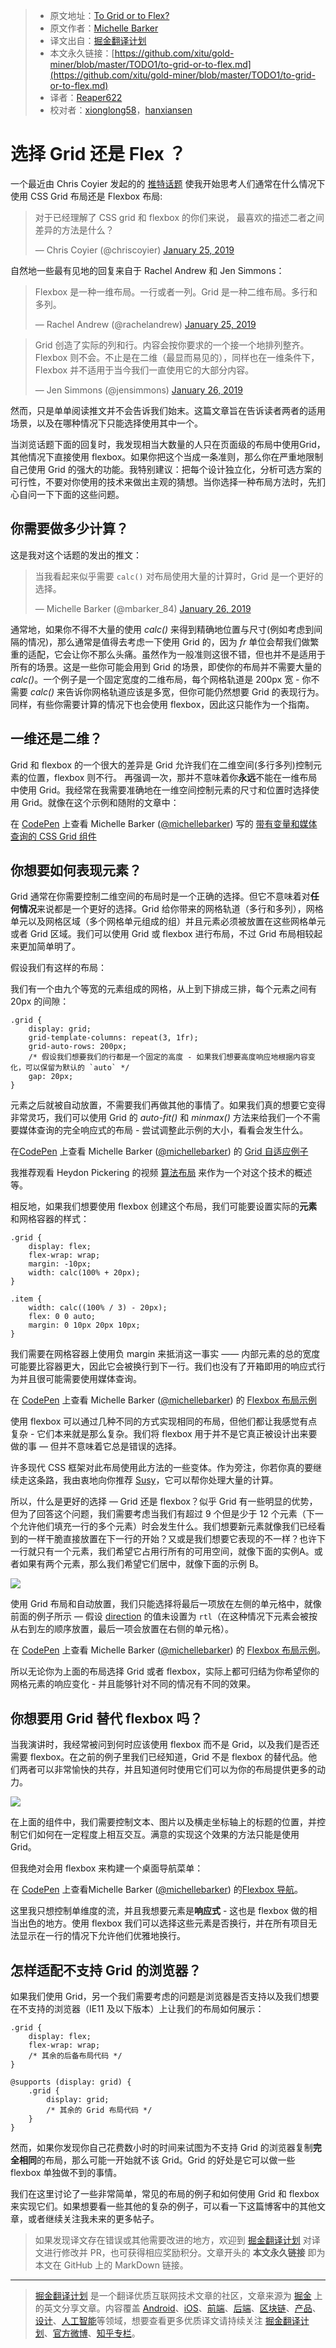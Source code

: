 > * 原文地址：[To Grid or to Flex?](https://css-irl.info/to-grid-or-to-flex/)
> * 原文作者：[Michelle Barker](https://twitter.com/mbarker_84)
> * 译文出自：[掘金翻译计划](https://github.com/xitu/gold-miner)
> * 本文永久链接：[https://github.com/xitu/gold-miner/blob/master/TODO1/to-grid-or-to-flex.md](https://github.com/xitu/gold-miner/blob/master/TODO1/to-grid-or-to-flex.md)
> * 译者：[Reaper622](https://github.com/Reaper622)
> * 校对者：[xionglong58](https://github.com/xionglong58)，[hanxiansen](https://github.com/hanxiansen)

# 选择 Grid 还是 Flex ？

一个最近由 Chris Coyier 发起的的 [推特话题](https://twitter.com/chriscoyier/status/1088827201468813312) 使我开始思考人们通常在什么情况下使用 CSS Grid 布局还是 Flexbox 布局:

> 对于已经理解了 CSS grid 和 flexbox 的你们来说， 最喜欢的描述二者之间差异的方法是什么？
> 
> — Chris Coyier (@chriscoyier) [January 25, 2019](https://twitter.com/chriscoyier/status/1088827201468813312?ref_src=twsrc%5Etfw)

自然地一些最有见地的回复来自于  Rachel Andrew 和 Jen Simmons：

> Flexbox 是一种一维布局。一行或者一列。Grid 是一种二维布局。多行和多列。
> 
> — Rachel Andrew (@rachelandrew) [January 25, 2019](https://twitter.com/rachelandrew/status/1088827732874747910?ref_src=twsrc%5Etfw)

> Grid 创造了实际的列和行。内容会按你要求的一个接一个地排列整齐。Flexbox 则不会。不止是在二维（最显而易见的），同样也在一维条件下，Flexbox 并不适用于当今我们一直使用它的大部分内容。
> 
> — Jen Simmons (@jensimmons) [January 26, 2019](https://twitter.com/jensimmons/status/1089181330133450752?ref_src=twsrc%5Etfw)

然而，只是单单阅读推文并不会告诉我们始末。这篇文章旨在告诉读者两者的适用场景，以及在哪种情况下只能选择使用其中一个。

当浏览话题下面的回复时，我发现相当大数量的人只在页面级的布局中使用Grid，其他情况下直接使用 flexbox。如果你把这个当成一条准则，那么你在严重地限制自己使用 Grid 的强大的功能。我特别建议：把每个设计独立化，分析可选方案的可行性，不要对你使用的技术来做出主观的猜想。当你选择一种布局方法时，先扪心自问一下下面的这些问题。

## 你需要做多少计算？

这是我对这个话题的发出的推文：

> 当我看起来似乎需要 `calc()` 对布局使用大量的计算时，Grid 是一个更好的选择。
> 
> — Michelle Barker (@mbarker_84) [January 26, 2019](https://twitter.com/mbarker_84/status/1089182216020742144?ref_src=twsrc%5Etfw)

通常地，如果你不得不大量的使用 _calc()_ 来得到精确地位置与尺寸(例如考虑到间隔的情况)，那么通常是值得去考虑一下使用 Grid 的，因为 _fr_ 单位会帮我们做繁重的适配，它会让你不那么头痛。虽然作为一般准则这很不错，但也并不是适用于所有的场景。这是一些你可能会用到 Grid 的场景，即使你的布局并不需要大量的 _calc()_。一个例子是一个固定宽度的二维布局，每个网格轨道是 200px 宽 - 你不需要 _calc()_ 来告诉你网格轨道应该是多宽，但你可能仍然想要 Grid 的表现行为。同样，有些你需要计算的情况下也会使用 flexbox，因此这只能作为一个指南。

## 一维还是二维？

Grid 和 flexbox 的一个很大的差异是 Grid 允许我们在二维空间(多行多列)控制元素的位置，flexbox 则不行。 再强调一次，那并不意味着你**永远**不能在一维布局中使用 Grid。我经常在我需要准确地在一维空间控制元素的尺寸和位置时选择使用 Grid。就像在这个示例和随附的文章中：

在 [CodePen](https://codepen.io) 上查看 Michelle Barker ([@michellebarker](https://codepen.io/michellebarker)) 写的 [带有变量和媒体查询的 CSS Grid 组件](https://codepen.io/michellebarker/pen/XBPMZZ/)

## 你想要如何表现元素？

Grid 通常在你需要控制二维空间的布局时是一个正确的选择。但它不意味着对**任何情况**来说都是一个更好的选择。Grid 给你带来的网格轨道（多行和多列），网格单元以及网格区域（多个网格单元组成的组）并且元素必须被放置在这些网格单元或者 Grid 区域。我们可以使用 Grid 或 flexbox 进行布局，不过 Grid 布局相较起来更加简单明了。

假设我们有这样的布局：

我们有一个由九个等宽的元素组成的网格，从上到下排成三排，每个元素之间有 20px 的间隙：

```
.grid {
	display: grid;
	grid-template-columns: repeat(3, 1fr);
	grid-auto-rows: 200px;
	/* 假设我们想要我们的行都是一个固定的高度 - 如果我们想要高度响应地根据内容变化，可以保留为默认的 `auto` */
	gap: 20px;
}
```

元素之后就被自动放置，不需要我们再做其他的事情了。如果我们真的想要它变得非常灵巧，我们可以使用 Grid 的 _auto-fit()_ 和 _minmax()_ 方法来给我们一个不需要媒体查询的完全响应式的布局 - 尝试调整此示例的大小，看看会发生什么。

在[CodePen](https://codepen.io) 上查看 Michelle Barker ([@michellebarker](https://codepen.io/michellebarker)) 的 [Grid 自适应例子](https://codepen.io/michellebarker/pen/bzvGaE/)

我推荐观看 Heydon Pickering 的视频 [算法布局](https://www.youtube.com/watch?v=qOUtkN6M52M) 来作为一个对这个技术的概述等。

相反地，如果我们想要使用 flexbox 创建这个布局，我们可能要设置实际的**元素**和网格容器的样式：

```
.grid {
	display: flex;
	flex-wrap: wrap;
	margin: -10px;
	width: calc(100% + 20px);
}

.item {
	width: calc((100% / 3) - 20px);
	flex: 0 0 auto;
	margin: 0 10px 20px 10px;
}
```

我们需要在网格容器上使用负 margin 来抵消这一事实 —— 内部元素的总的宽度可能要比容器更大，因此它会被换行到下一行。我们也没有了开箱即用的响应式行为并且很可能需要使用媒体查询。

在 [CodePen](https://codepen.io) 上查看 Michelle Barker ([@michellebarker](https://codepen.io/michellebarker)) 的 [Flexbox 布局示例](https://codepen.io/michellebarker/pen/VgXwRJ/)

使用 flexbox 可以通过几种不同的方式实现相同的布局，但他们都让我感觉有点复杂 - 它们本来就是那么复杂。我们将 flexbox 用于并不是它真正被设计出来要做的事 — 但并不意味着它总是错误的选择。

许多现代 CSS 框架对此布局使用此方法的一些变体。作为旁注，你若你真的要继续走这条路，我由衷地向你推荐 [Susy](https://oddbird.net/susy/)，它可以帮你处理大量的计算。

所以，什么是更好的选择 — Grid 还是 flexbox？似乎 Grid 有一些明显的优势，但为了回答这个问题，我们需要考虑当我们有超过 9 个但是少于 12 个元素（下一个允许他们填充一行的多个元素）时会发生什么。我们想要新元素就像我们已经看到的一样干脆直接放置在下一行的开始？又或是我们想要它表现的不一样？也许下一行就只有一个元素，我们希望它占用行所有的可用空间，就像下面的实例A。或者如果有两个元素，那么我们希望它们居中，就像下面的示例 B。

![](https://css-irl.info/to-grid-or-to-flex-01-54d85b1a963bc8bd56c67de60a19a9e8.svg)

使用 Grid 布局和自动放置，我们只能选择将最后一项放在左侧的单元格中，就像前面的例子所示 — 假设 [direction](https://developer.mozilla.org/en-US/docs/Web/CSS/direction) 的值未设置为 `rtl`（在这种情况下元素会被按从右到左的顺序放置，最后一项会放置在右侧的单元格）。

在 [CodePen](https://codepen.io) 上查看 Michelle Barker ([@michellebarker](https://codepen.io/michellebarker)) 的 [Flexbox 布局示例](https://codepen.io/michellebarker/pen/MLVYOq/)。

所以无论你为上面的布局选择 Grid 或者 flexbox，实际上都可归结为你希望你的网格元素的响应变化 - 并且能够针对不同的情况有不同的效果。

## 你想要用 Grid 替代 flexbox 吗？

当我演讲时，我经常被问到何时应该使用 flexbox 而不是 Grid，以及我们是否还需要 flexbox。在之前的例子里我们已经知道，Grid 不是 flexbox 的替代品。他们两者可以非常愉快的共存，并且知道何时使用它们可以为你的布局提供更多的动力。

![](https://css-irl.info/static/6620e303da7ceffb7ab2f86645b0f72c/893a4/to-grid-or-to-flex-02.jpg)

在上面的组件中，我们需要控制文本、图片以及横走坐标轴上的标题的位置，并控制它们如何在一定程度上相互交互。满意的实现这个效果的方法只能是使用 Grid。

但我绝对会用 flexbox 来构建一个桌面导航菜单：

在 [CodePen](https://codepen.io) 上查看Michelle Barker ([@michellebarker](https://codepen.io/michellebarker)) 的[Flexbox 导航](https://codepen.io/michellebarker/pen/bzvNmL/)。

这里我只想控制单维度的流，并且我想要元素是**响应式** - 这也是 flexbox 做的相当出色的地方。使用 flexbox 我们可以选择这些元素是否换行，并在所有项目无法显示在一行的情况下允许他们优雅地换行。

## 怎样适配不支持 Grid 的浏览器？

如果我们使用 Grid，另一个我们需要考虑的问题是浏览器是否支持以及我们想要在不支持的浏览器（IE11 及以下版本）上让我们的布局如何展示：

```
.grid {
	display: flex;
	flex-wrap: wrap;
	/* 其余的后备布局代码 */
}

@supports (display: grid) {
	.grid {
		display: grid;
		/* 其余的 Grid 布局代码 */
	}
}
```

然而，如果你发现你自己花费数小时的时间来试图为不支持 Grid 的浏览器复制**完全相同**的布局，那么可能一开始就不该 Grid。Grid 的好处是它可以做一些 flexbox 单独做不到的事情。

我们在这里讨论了一些非常简单，常见的布局的例子和如何使用 Grid 和 flexbox 来实现它们。如果想要看一些其他的复杂的例子，可以看一下这篇博客中的其他文章，或者继续关注我未来的更多帖子。

> 如果发现译文存在错误或其他需要改进的地方，欢迎到 [掘金翻译计划](https://github.com/xitu/gold-miner) 对译文进行修改并 PR，也可获得相应奖励积分。文章开头的 **本文永久链接** 即为本文在 GitHub 上的 MarkDown 链接。

---

> [掘金翻译计划](https://github.com/xitu/gold-miner) 是一个翻译优质互联网技术文章的社区，文章来源为 [掘金](https://juejin.im) 上的英文分享文章。内容覆盖 [Android](https://github.com/xitu/gold-miner#android)、[iOS](https://github.com/xitu/gold-miner#ios)、[前端](https://github.com/xitu/gold-miner#前端)、[后端](https://github.com/xitu/gold-miner#后端)、[区块链](https://github.com/xitu/gold-miner#区块链)、[产品](https://github.com/xitu/gold-miner#产品)、[设计](https://github.com/xitu/gold-miner#设计)、[人工智能](https://github.com/xitu/gold-miner#人工智能)等领域，想要查看更多优质译文请持续关注 [掘金翻译计划](https://github.com/xitu/gold-miner)、[官方微博](http://weibo.com/juejinfanyi)、[知乎专栏](https://zhuanlan.zhihu.com/juejinfanyi)。
